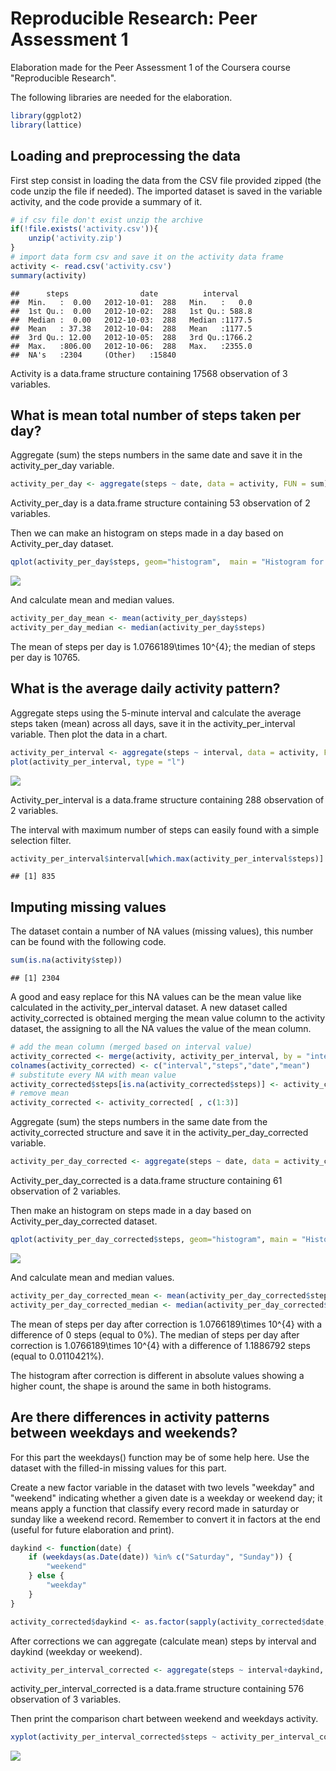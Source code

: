 # Reproducible Research: Peer Assessment 1

Elaboration made for the Peer Assessment 1 of the Coursera course "Reproducible Research".

The following libraries are needed for the elaboration.


```r
library(ggplot2)
library(lattice)
```

## Loading and preprocessing the data
First step consist in loading the data from the CSV file provided zipped (the code unzip the file if needed). The imported dataset is saved in the variable activity, and the code provide a summary of it.


```r
# if csv file don't exist unzip the archive 
if(!file.exists('activity.csv')){
    unzip('activity.zip')
}
# import data form csv and save it on the activity data frame
activity <- read.csv('activity.csv')
summary(activity)
```

```
##      steps                date          interval     
##  Min.   :  0.00   2012-10-01:  288   Min.   :   0.0  
##  1st Qu.:  0.00   2012-10-02:  288   1st Qu.: 588.8  
##  Median :  0.00   2012-10-03:  288   Median :1177.5  
##  Mean   : 37.38   2012-10-04:  288   Mean   :1177.5  
##  3rd Qu.: 12.00   2012-10-05:  288   3rd Qu.:1766.2  
##  Max.   :806.00   2012-10-06:  288   Max.   :2355.0  
##  NA's   :2304     (Other)   :15840
```

Activity is a  data.frame structure containing 17568 observation of 3 variables.

## What is mean total number of steps taken per day?
Aggregate (sum) the steps numbers in the same date and save it in the activity_per_day variable.


```r
activity_per_day <- aggregate(steps ~ date, data = activity, FUN = sum)
```

Activity_per_day is a  data.frame structure containing 53 observation of 2 variables.

Then we can make an histogram on steps made in a day  based on Activity_per_day dataset.


```r
qplot(activity_per_day$steps, geom="histogram",  main = "Histogram for daily activity",  xlab = "Steps made in a day")
```

![](PA1_template_files/figure-html/unnamed-chunk-4-1.png) 

And calculate mean and median values.


```r
activity_per_day_mean <- mean(activity_per_day$steps)
activity_per_day_median <- median(activity_per_day$steps)
```

The mean of steps per day  is 1.0766189\times 10^{4}; the median of steps per day is 10765.

## What is the average daily activity pattern?
Aggregate steps using the 5-minute interval and calculate the average steps taken (mean) across all days, save it in the activity_per_interval variable. Then plot the data in a chart.



```r
activity_per_interval <- aggregate(steps ~ interval, data = activity, FUN = mean)
plot(activity_per_interval, type = "l")
```

![](PA1_template_files/figure-html/unnamed-chunk-6-1.png) 

Activity_per_interval is a  data.frame structure containing 288 observation of 2 variables.

The interval with maximum number of steps can easily found with a simple selection filter.


```r
activity_per_interval$interval[which.max(activity_per_interval$steps)]
```

```
## [1] 835
```

## Imputing missing values
The dataset contain a number of NA values (missing values), this number can be found with the following code.


```r
sum(is.na(activity$step))
```

```
## [1] 2304
```

A good and easy replace for this NA values can be the mean value like calculated in the activity_per_interval dataset. A new dataset called activity_corrected is obtained merging the mean value column to the activity dataset, the assigning to all the NA values the value of the mean column.


```r
# add the mean column (merged based on interval value)
activity_corrected <- merge(activity, activity_per_interval, by = "interval")
colnames(activity_corrected) <- c("interval","steps","date","mean")
# substitute every NA with mean value
activity_corrected$steps[is.na(activity_corrected$steps)] <- activity_corrected$mean[is.na(activity_corrected$steps)]
# remove mean 
activity_corrected <- activity_corrected[ , c(1:3)]
```

Aggregate (sum) the steps numbers in the same date from the activity_corrected structure  and save it in the activity_per_day_corrected variable.


```r
activity_per_day_corrected <- aggregate(steps ~ date, data = activity_corrected, FUN = sum)
```

Activity_per_day_corrected  is a  data.frame structure containing 61 observation of 2 variables.

Then make an histogram on steps made in a day  based on Activity_per_day_corrected dataset.


```r
qplot(activity_per_day_corrected$steps, geom="histogram", main = "Histogram for daily activity",  xlab = "Steps made in a day")
```

![](PA1_template_files/figure-html/unnamed-chunk-11-1.png) 

And calculate mean and median values.


```r
activity_per_day_corrected_mean <- mean(activity_per_day_corrected$steps)
activity_per_day_corrected_median <- median(activity_per_day_corrected$steps)
```

The mean of steps per day after correction  is 1.0766189\times 10^{4} with a difference of 0 steps (equal to 0%).
The median of steps per day after correction  is 1.0766189\times 10^{4} with a difference of 1.1886792 steps (equal to 0.0110421%).

The histogram after correction is different in absolute values showing a higher count, the shape is around the same in both histograms.

## Are there differences in activity patterns between weekdays and weekends?
For this part the weekdays() function may be of some help here. Use the dataset with the filled-in missing values for this part.

Create a new factor variable in the dataset with two levels "weekday" and "weekend" indicating whether a given date is a weekday or weekend day; it means apply a function that classify every record made in saturday or sunday like a weekend record. Remember to convert it in factors at the end (useful for future elaboration and print).


```r
daykind <- function(date) {
    if (weekdays(as.Date(date)) %in% c("Saturday", "Sunday")) {
        "weekend"
    } else {
        "weekday"
    }
}

activity_corrected$daykind <- as.factor(sapply(activity_corrected$date, daykind))
```

After corrections we can aggregate (calculate mean) steps by interval and daykind (weekday or weekend).


```r
activity_per_interval_corrected <- aggregate(steps ~ interval+daykind, data = activity_corrected, FUN = mean)
```

activity_per_interval_corrected  is a  data.frame structure containing 576 observation of 3 variables.

Then print the comparison chart between weekend and weekdays activity.


```r
xyplot(activity_per_interval_corrected$steps ~ activity_per_interval_corrected$interval|activity_per_interval_corrected$daykind, main="Average Steps per Day by Interval", xlab = "Interval", ylab = "Steps", layout = c(1,2), type="l")
```

![](PA1_template_files/figure-html/unnamed-chunk-15-1.png) 
